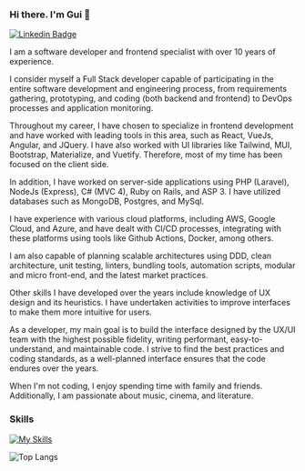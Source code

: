 ### Hi there. I'm Gui 👋
[![Linkedin Badge](https://img.shields.io/badge/-LinkedIn-blue?style=flat-square&logo=Linkedin&card_width=400&logoColor=white&link=https://www.linkedin.com/in/guilherme-cazaroto)](https://www.linkedin.com/in/guilherme-cazaroto)

I am a software developer and frontend specialist with over 10 years of experience.

I consider myself a Full Stack developer capable of participating in the entire software development and engineering process, from requirements gathering, prototyping, and coding (both backend and frontend) to DevOps processes and application monitoring.

Throughout my career, I have chosen to specialize in frontend development and have worked with leading tools in this area, such as React, VueJs, Angular, and JQuery. I have also worked with UI libraries like Tailwind, MUI, Bootstrap, Materialize, and Vuetify. Therefore, most of my time has been focused on the client side.

In addition, I have worked on server-side applications using PHP (Laravel), NodeJs (Express), C# (MVC 4), Ruby on Rails, and ASP 3. I have utilized databases such as MongoDB, Postgres, and MySql.

I have experience with various cloud platforms, including AWS, Google Cloud, and Azure, and have dealt with CI/CD processes, integrating with these platforms using tools like Github Actions, Docker, among others.

I am also capable of planning scalable architectures using DDD, clean architecture, unit testing, linters, bundling tools, automation scripts, modular and micro front-end, and the latest market practices.

Other skills I have developed over the years include knowledge of UX design and its heuristics. I have undertaken activities to improve interfaces to make them more intuitive for users.

As a developer, my main goal is to build the interface designed by the UX/UI team with the highest possible fidelity, writing performant, easy-to-understand, and maintainable code. I strive to find the best practices and coding standards, as a well-planned interface ensures that the code endures over the years.

When I'm not coding, I enjoy spending time with family and friends. Additionally, I am passionate about music, cinema, and literature.

### Skills
[![My Skills](https://skillicons.dev/icons?i=html,css,js,ts,react,nextjs,vue,nuxtjs,tailwind,materialui,vuetify,git,express,php,laravel,mongodb,mysql,docker,jest,cypress,bootstrap,graphql,jquery,linux,ps&theme=light)](https://github.com/guicazaroto#skills)

![Top Langs](https://github-readme-stats.vercel.app/api/top-langs/?username=anuraghazra&card_width=1000)  

